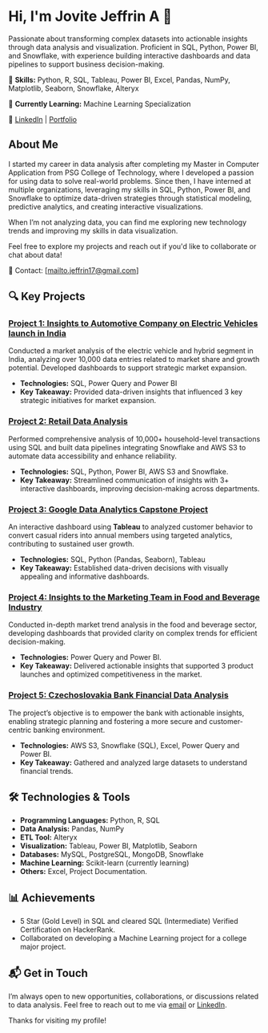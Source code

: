 # Hi, I'm Jovite Jeffrin A 👋

Passionate about transforming complex datasets into actionable insights through data analysis and visualization. Proficient in SQL, Python, Power BI, and Snowflake, with experience building interactive dashboards and data pipelines to support business decision-making.

🔹 **Skills:** Python, R, SQL, Tableau, Power BI, Excel, Pandas, NumPy, Matplotlib, Seaborn, Snowflake, Alteryx 

🔹 **Currently Learning:** Machine Learning Specialization 

🔗 [LinkedIn](https://www.linkedin.com/in/jovitejeffrin/) | [Portfolio](https://jovite-jeffrin.github.io/My-Portfolio/)


## About Me

I started my career in data analysis after completing my Master in Computer Application from PSG College of Technology, where I developed a passion for using data to solve real-world problems. Since then, I have interned at multiple organizations, leveraging my skills in SQL, Python, Power BI, and Snowflake to optimize data-driven strategies through statistical modeling, predictive analytics, and creating interactive visualizations.

When I’m not analyzing data, you can find me exploring new technology trends and improving my skills in data visualization.

Feel free to explore my projects and reach out if you'd like to collaborate or chat about data!

📧 Contact: [mailto.jeffrin17@gmail.com]


## 🔍 Key Projects

### [Project 1: Insights to Automotive Company on Electric Vehicles launch in India](https://github.com/Jovite-Jeffrin/Projects/tree/48a37e2a124e578487ef7f7de32cda2093624ef7/CodeBasics%20Resume%20Project%20Challenge%2012)
Conducted a market analysis of the electric vehicle and hybrid segment in India, analyzing over 10,000 data entries related to market share and growth potential. Developed dashboards to support strategic market expansion.
- **Technologies:** SQL, Power Query and Power BI
- **Key Takeaway:** Provided data-driven insights that influenced 3 key strategic initiatives for market expansion.

### [Project 2: Retail Data Analysis](https://github.com/Jovite-Jeffrin/Projects/tree/48a37e2a124e578487ef7f7de32cda2093624ef7/Retail%20Data%20Analysis)
Performed comprehensive analysis of 10,000+ household-level transactions using SQL and built data pipelines integrating Snowflake and AWS S3 to automate data accessibility and enhance reliability.
- **Technologies:** SQL, Python, Power BI, AWS S3 and Snowflake.
- **Key Takeaway:** Streamlined communication of insights with 3+ interactive dashboards, improving decision-making across departments.

### [Project 3: Google Data Analytics Capstone Project](https://github.com/Jovite-Jeffrin/Projects/tree/48a37e2a124e578487ef7f7de32cda2093624ef7/Cyclistic%20Case%20Study)
An interactive dashboard using **Tableau** to analyzed customer behavior to convert casual riders into annual members using targeted analytics, contributing to sustained user growth.
- **Technologies:** SQL, Python (Pandas, Seaborn), Tableau
- **Key Takeaway:** Established data-driven decisions with visually appealing and informative dashboards.

### [Project 4: Insights to the Marketing Team in Food and Beverage Industry](https://github.com/Jovite-Jeffrin/Projects/tree/48a37e2a124e578487ef7f7de32cda2093624ef7/CodeBasic%20resume%20project%20Challenge%2006)
Conducted in-depth market trend analysis in the food and beverage sector, developing dashboards that provided clarity on complex trends for efficient decision-making.
- **Technologies:** Power Query and Power BI.
- **Key Takeaway:** Delivered actionable insights that supported 3 product launches and optimized competitiveness in the market.

### [Project 5: Czechoslovakia Bank Financial Data Analysis](https://github.com/Jovite-Jeffrin/Projects/tree/48a37e2a124e578487ef7f7de32cda2093624ef7/Czechoslovakia%20Bank%20Financial%20Data%20Analysis)
The project’s objective is to empower the bank with actionable insights, enabling strategic planning and fostering a more secure and customer-centric banking environment.
- **Technologies:** AWS S3, Snowflake (SQL), Excel, Power Query and Power BI.
- **Key Takeaway:** Gathered and analyzed large datasets to understand financial trends.


## 🛠️ Technologies & Tools

- **Programming Languages:** Python, R, SQL
- **Data Analysis:** Pandas, NumPy
- **ETL Tool:** Alteryx
- **Visualization:** Tableau, Power BI, Matplotlib, Seaborn
- **Databases:** MySQL, PostgreSQL, MongoDB, Snowflake
- **Machine Learning:** Scikit-learn (currently learning)
- **Others:** Excel, Project Documentation.


## 📊 Achievements

- 5 Star (Gold Level) in SQL and cleared SQL (Intermediate) Verified Certification on HackerRank.
- Collaborated on developing a Machine Learning project for a college major project.


## 📬 Get in Touch

I’m always open to new opportunities, collaborations, or discussions related to data analysis. Feel free to reach out to me via [email](mailto:mailto.jeffrin17@gmail.com) or [LinkedIn](https://www.linkedin.com/in/jovitejeffrin/).

Thanks for visiting my profile!

